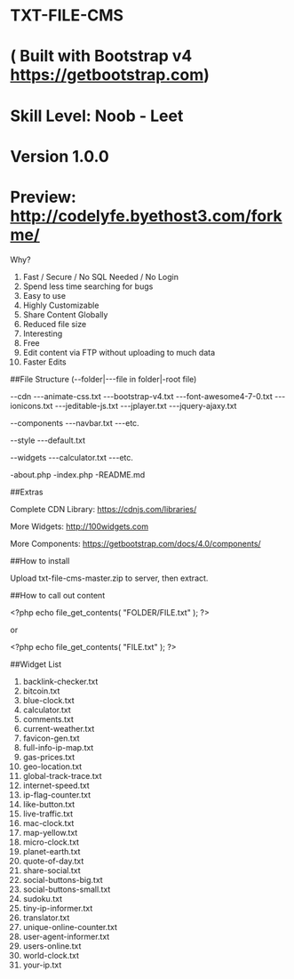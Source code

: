 # TXT-FILE-CMS 
# ( Built with Bootstrap v4 https://getbootstrap.com) 
# Skill Level: Noob - Leet
# Version 1.0.0
# Preview: http://codelyfe.byethost3.com/forkme/

Why?

1. Fast / Secure / No SQL Needed / No Login
2. Spend less time searching for bugs
3. Easy to use
4. Highly Customizable
5. Share Content Globally
6. Reduced file size
7. Interesting
8. Free
9. Edit content via FTP without uploading to much data 
10. Faster Edits

##File Structure (--folder|---file in folder|-root file)

--cdn
---animate-css.txt
---bootstrap-v4.txt
---font-awesome4-7-0.txt
---ionicons.txt
---jeditable-js.txt
---jplayer.txt
---jquery-ajaxy.txt

--components
---navbar.txt
---etc.

--style
---default.txt

--widgets
---calculator.txt
---etc.

-about.php
-index.php
-README.md

##Extras

Complete CDN Library: https://cdnjs.com/libraries/

More Widgets: http://100widgets.com

More Components: https://getbootstrap.com/docs/4.0/components/


##How to install

Upload txt-file-cms-master.zip to server, then extract.


##How to call out content

&#60;?php echo file_get_contents( "FOLDER/FILE.txt" ); ?&#62;

or

&#60;?php echo file_get_contents( "FILE.txt" ); ?&#62;


##Widget List

1. backlink-checker.txt
2. bitcoin.txt
3. blue-clock.txt
4. calculator.txt
5. comments.txt
6. current-weather.txt
7. favicon-gen.txt
8. full-info-ip-map.txt
9. gas-prices.txt
10. geo-location.txt
11. global-track-trace.txt
12. internet-speed.txt
13. ip-flag-counter.txt
14. like-button.txt
15. live-traffic.txt
16. mac-clock.txt
17. map-yellow.txt
18. micro-clock.txt	
19. planet-earth.txt
20. quote-of-day.txt
21. share-social.txt
22. social-buttons-big.txt
23. social-buttons-small.txt
24. sudoku.txt
25. tiny-ip-informer.txt
26. translator.txt
27. unique-online-counter.txt
28. user-agent-informer.txt	
29. users-online.txt
30. world-clock.txt
31. your-ip.txt
